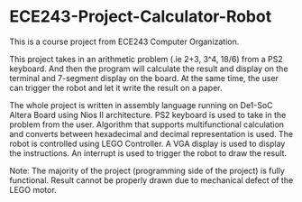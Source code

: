 # ECE243-Project-Calculator-Robot

This is a course project from ECE243 Computer Organization.

This project takes in an arithmetic problem (.ie 2+3, 3^4, 18/6) from a PS2 keyboard. And then the program will calculate the result and display on the terminal and 7-segment display on the board. At the same time, the user can trigger the robot and let it write the result on a paper.

The whole project is written in assembly language running on De1-SoC Altera Board using Nios II architecture.
    PS2 keyboard is used to take in the problem from the user. 
    Algorithm that supports multifunctional calculation and converts between hexadecimal and decimal representation is used.
    The robot is controlled using LEGO Controller. 
    A VGA display is used to display the instructions.
    An interrupt is used to trigger the robot to draw the result.

Note: The majority of the project (programming side of the project) is fully functional. Result cannot be properly drawn due to mechanical defect of the LEGO motor.
